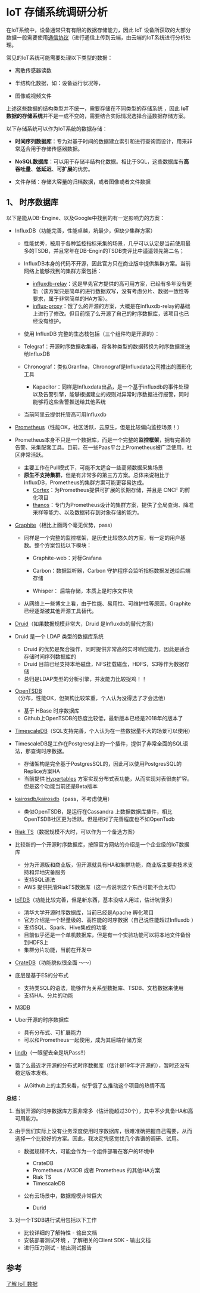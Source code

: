 # IoT 存储系统调研分析

在IoT系统中，设备通常只有有限的数据存储能力，因此 IoT 设备所获取的大部分数据一般需要使用[通信协议](https://www.ibm.com/developerworks/cn/iot/library/iot-lp101-connectivity-network-protocols/index.html)（进行通信上传到云端，由云端的IoT系统进行分析处理。

常见的IoT系统可能需要处理以下类型的数据：

- 离散传感器读数

- 半结构化数据，如：设备运行状况等，

- 图像或视频文件

上述这些数据的结构类型并不统一，需要存储在不同类型的存储系统 ，因此 **IoT 数据的存储系统**并不是一成不变的，需要结合实际情况选择合适数据存储方案。

以下存储系统可以作为IoT系统的数据存储：

- **时间序列数据库**：专为对基于时间的数据建立索引和进行查询而设计，用来非常适合用于存储传感器数据。
- **NoSQL数据库**：可以用于存储半结构化数据。相比于SQL，这些数据库有**高吞吐量**、**低延迟**、**可扩展**的优势。
  
- 文件存储：存储大容量的归档数据，或者图像或者文件数据

## 1、 时序数据库

以下是能从DB-Engine、以及Google中找到的有一定影响力的方案：

- InfluxDB（功能完善，性能卓越，坑最少，但缺少集群方案）
	- 性能优秀，被用于各种监控指标采集的场景，几乎可以认定是当前使用最多的TSDB，并且常年在DB-Engin的TSDB类评比中遥遥领先第二名；
	
	- InfluxDB本身的代码不开源，因此官方只在商业版中提供集群方案。当前网络上能够找到的集群方案包括：
	  
	  - [influxdb-relay](https://github.com/strike-team/influxdb-relay)：这是早先官方提供的高可用方案，已经有多年没有更新（该方案只是简单的进行数据双写，没有考虑分片、数据一致性等要求，属于非常简单的HA方案）。
	  - [influx-proxy](https://github.com/shell909090/influx-proxy)：饿了么的开源的方案，大概是在influxdb-relay的基础上进行了修改。但目前饿了么开源了自己的时序数据库，该项目也已经没有维护。
	  
	- 使用 InfluxDB 完整的生态栈包括（三个组件均是开源的）：
	  
    - Telegraf：开源时序数据收集器，将各种类型的数据转换为时序数据发送给InfluxDB
	- Chronograf：类似Granfna，Chronograf是Influxdata公司推出的图形化工具
	  
	  - Kapacitor：同样是Influxdata出品，是一个基于influxdb的事件处理以及告警引擎，能够根据建立的规则对异常时序数据进行报警，同时能够将这些告警推送给其他系统
	  
	- 当前阿里云提供托管高可用Influxdb
- [Prometheus](https://prometheus.io/)（性能OK，社区活跃，云原生，但是比较偏向监控场景！）
- Prometheus本身不只是一个数据库，而是一个完整的**监控框架**，拥有完善的告警、采集配套工具。目前，在一些Paas平台上Prometheus被广泛使用，社区非常活跃。
  - 主要工作在Pull模式下，可能不太适合一些高频数据采集场景
  - **原生不支持集群**，但是有非常多的第三方方案。总体来说相比于InfluxDB，Prometheus的集群方案可能更容易达成。
    - [Cortex](https://github.com/cortexproject/cortex)：为Prometheus提供可扩展的长期存储，并且是 CNCF 的孵化项目
    - [thanos](https://github.com/improbable-eng/thanos)：专门为Prometheus设计的集群方案，提供了全局查询、降准采样等能力、以及数据转存到对象存储的能力。
- [Graphite](https://db-engines.com/en/system/Graphite)（相比上面两个毫无优势，pass）

  - 同样是一个完整的监控框架，是历史比较悠久的方案，有一定的用户基数。整个方案包括以下模块：

    - Graphite-web：对标Grafana

    - Carbon：数据监听器，Carbon 守护程序会监听指标数据发送给后端存储

    - Whisper： 后端存储，本质上是时序文件块
  - 从网络上一些博文上看，由于性能、易用性、可维护性等原因，Graphite已经逐渐被其他开源工具替代。
- [Druid](https://druid.apache.org/docs/latest/querying/timeseriesquery.html)（如果数据规模非常大，Druid 是Influxdb的替代方案）
- Druid 是一个 LDAP 类型的数据库系统
  - Druid 的优势是聚合操作，同时提供非常高的实时响应能力，因此是适合存储时间序列数据库的
  - Druid 目前已经支持本地磁盘，NFS挂载磁盘，HDFS，S3等作为数据存储
  - 总归是LDAP类型的分析引擎，并发能力比较捉鸡！！
- [OpenTSDB](http://opentsdb.net/)（分布，性能OK，但架构比较笨重，个人认为没得选了才会选他）

  - 基于 HBase 时序数据库
  - Github上OpenTSDB的热度比较低，最新版本已经是2018年的版本了
- [TimescaleDB](https://docs.timescale.com/)（SQL支持完善，个人认为在一些数据量不大的场景可以使用）
- TimescaleDB是工作在Postgresql上的一个插件，提供了非常全面的SQL语法，那查询时序数据。
  - 存储架构是完全基于PostgresSQL的，因此可以使用PostgresSQL的Replice方案HA
  - 当前提供 [Hypertables](https://docs.timescale.com/clustering/getting-started/scaling-out) 方案实现分布式表功能，从而实现对表很向扩容。但是这个功能当前还是Beta版本
- [kairosdb/kairosdb](https://github.com/kairosdb/kairosdb)（pass，不考虑使用）

  - 类似OpenTSDB，是运行在Cassandra 上数据数据库插件，相比OpenTSDB社区更为活跃。但是相对了完善程度也不如OpenTsdb
- [Riak TS](https://docs.riak.com/riak/ts/latest/basho.com/products/riak-ts/)（数据规模不大时，可以作为一个备选方案）
- 比较新的一个开源时序数据库，按照官方网站的介绍是一个企业级的IoT数据库
  - 分为开源版和商业版，但开源就具有HA和集群功能，商业版主要卖技术支持和异地灾备服务
  - 支持SQL语法
  - AWS 提供托管RiakTS数据库（这一点说明这个东西可能不会太坑）
- [IoTDB](https://iotdb.apache.org/)（功能比较完善，但是新东西，基本没啥人用过，估计坑很多）

  - 清华大学开源时序数据库，当前已经是Apache 孵化项目
  - 官方介绍是一个轻量级的、高性能的时序数据（自己说性能超过Influxdb ）
  - 支持SQL、Spark、Hive集成的功能
  - 目前似乎还是一个单机数据库，但是有一个实验功能可以将本地文件备份到HDFS上
  - 集群分片功能，当前在开发中
- [CrateDB](https://github.com/crate/crate)（功能貌似很全面 ～～）
- 底层是基于ES的分布式
  - 支持类SQL的语法，能够作为关系型数据库、TSDB、文档数据来使用
  - 支持HA、分片的功能
- [M3DB](https://m3db.github.io/m3/)
- Uber开源的时序数据库
  - 具有分布式、可扩展能力
  - 可以和Prometheus一起使用，成为其后端存储方案
- [lindb](https://github.com/lindb/lindb)（一眼望去全是坑Pass!!）
- 饿了么最近才开源的分布式时序数据库（估计是19年才开源的），暂时还没有稳定版本发布。
  - 从Github上的主页来看，似乎饿了么推动这个项目的热情不高
  



**总结**：

1. 当前开源的时序数据库方案非常多（估计能超过30个），其中不少具备HA和高可用能力。

2. 由于我们实际上没有业务深度使用时序数据库，很难准确把握自己需要，从而选择一个比较好的方案。因此，我决定凭感觉找几个靠谱的调研、试用。

   - 数据规模不大，可能会作为一个组件部署在客户的环境中
     - CrateDB
     - Prometheus / M3DB 或者 Prometheus 的其他HA方案
     - Riak TS
     - TimescaleDB

   - 公有云场景中，数据规模非常巨大
     - Durid

3. 对一个TSDB进行试用包括以下工作

   - 比较详细的了解特性 - 输出文档
   - 安装部署测试环境 ，了解相关的Client SDK - 输出文档
   - 进行压力测试 - 输出测试报告



## 参考

[了解 IoT 数据](https://www.ibm.com/developerworks/cn/iot/library/iot-lp301-iot-manage-data/index.html)